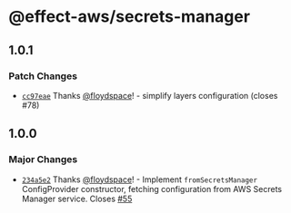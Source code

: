 # @effect-aws/secrets-manager

## 1.0.1

### Patch Changes

- [`cc97eae`](https://github.com/floydspace/effect-aws/commit/cc97eaed1f8df72b8e7fde05069e8ce8eaac578f) Thanks [@floydspace](https://github.com/floydspace)! - simplify layers configuration (closes #78)

## 1.0.0

### Major Changes

- [`234a5e2`](https://github.com/floydspace/effect-aws/commit/234a5e2d76b8cf12c180ef88584956eaeb039e89) Thanks [@floydspace](https://github.com/floydspace)! - Implement `fromSecretsManager` ConfigProvider constructor, fetching configuration from AWS Secrets Manager service.
  Closes [#55](https://github.com/floydspace/effect-aws/issues/55)
